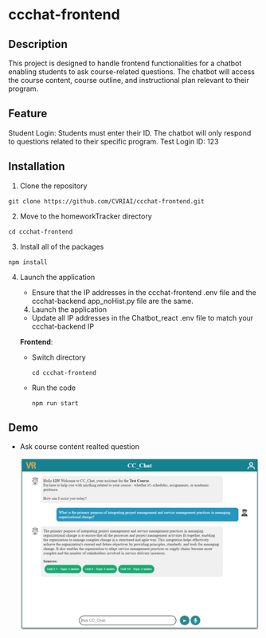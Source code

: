 # ccchat-frontend

## Description
This project is designed to handle frontend functionalities for a chatbot enabling students to ask course-related questions. The chatbot will access the course content, course outline, and instructional plan relevant to their program.

## Feature
Student Login: Students must enter their ID. The chatbot will only respond to questions related to their specific program.
Test Login ID: 123

## Installation
1. Clone the repository
```
git clone https://github.com/CVRIAI/ccchat-frontend.git
```
2. Move to the homeworkTracker directory
```
cd ccchat-frontend
```
3. Install all of the packages 
```
npm install
```
4. Launch the application

    - Ensure that the IP addresses in the ccchat-frontend .env file and the ccchat-backend app_noHist.py file are the same.
    4. Launch the application

    - Update all IP addresses in the Chatbot_react .env file to match your ccchat-backend IP

    **Frontend**: 
    
    - Switch directory
        ```
        cd ccchat-frontend
        ```
        
    - Run the code
        ```
        npm run start
        ```
## Demo
- Ask course content realted question

    ![Scheme](response.png)
